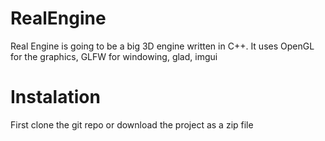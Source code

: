 # RealEngine

Real Engine is going to be a big 3D engine written in C++. It uses OpenGL for the graphics, GLFW for windowing, glad, imgui

# Instalation

First clone the git repo or download the project as a zip file
